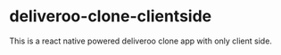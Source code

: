 # deliveroo-clone-clientside
This is a react native powered deliveroo clone app with only client side.
